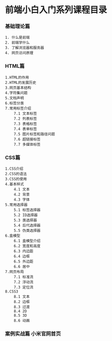 # 前端小白入门系列课程目录
### 基础理论篇
	1. 什么是前端
	2. 前端学什么
	3. 了解浏览器和服务器
	4. 网页访问原理

### HTML篇
	1.HTML的作用
	2.HTML的发展历史
	3.网页基本结构
	4.字符集问题
	5.文档声明
	6.标签分类
	7.常用标签介绍
		7.1 文本标签
		7.2 列表标签
		7.3 表格标签
		7.4 表单标签
		7.5 图片标签和路径问题
		7.6 超链接标签
		7.7 多媒体标签

### CSS篇
	1.CSS介绍
	2.CSS的语法
	3.CSS的使用
	4.基本样式
		4.1 文本
		4.2 背景
		4.3 字体
	5.常用选择器
		5.1 标签选择器
		5.2 ID选择器
		5.3 类选择器
		5.4 后代选择器
		5.5 伪类选择器
	6.盒模型
		6.1 盒模型介绍
		6.2 宽度和高度
		6.3 内边距
		6.4 边框
		6.5 外边距
		6.6 居中
	7.网页布局
		7.1 标准流
		7.2 浮动流
		7.3 定位流
	8.CSS3
		8.1 文本
		8.2 边框	
		8.3 过渡
		8.4 2D
		8.5 3D
		8.6 动画	

### 案例实战篇 小米官网首页
